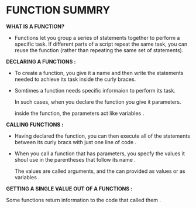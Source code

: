 # FUNCTION SUMMRY

**WHAT IS A FUNCTION?**

- Functions let you group a series of statements together to perform a specific task. If different parts of a script repeat the same task, you can reuse the function (rather than repeating the same set of statements).

**DECLARING A FUNCTIONS :**

- To create a function, you give it a name and then write the statements needed to achieve its task inside the curly braces.

- Somtimes a function needs specific informaion to perform its task.

    In such cases, when you declare the function you give it parameters.

    inside the function, the parameters act like variables .

**CALLING FUNCTIONS :**

- Having declared the function, you can then execute all of the statements between its curly bracs with just one line of code .

- When you call a function that has parameters, you specfy the values it shoul use in the parentheses that follow its name .

    The values are called arguments, and the can provided as values or as variables .

**GETTING A SINGLE VALUE OUT OF A FUNCTIONS :**

Some functions return information to the code that called them .
